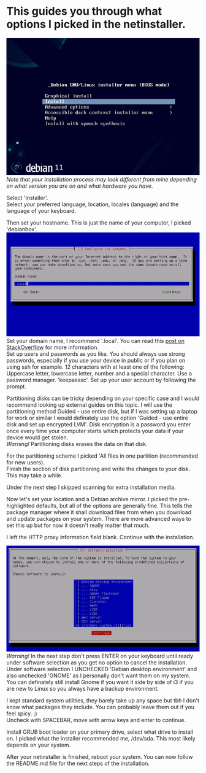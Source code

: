 # This guides you through what options I picked in the netinstaller.

![Pick installation type](netinstaller-screenshots/1.png?raw=true)\
_Note that your installation process may look different from mine depending on what version you are on and what hardware you have._

Select 'Installer'.\
Select your preferred language, location, locales (language) and the language of your keyboard.

Then set your hostname. This is just the name of your computer, I picked 'debianbox'.\
![Configure network, domain name](netinstaller-screenshots/3.png?raw=true)\
Set your domain name, I recommend '.local'. You can read this [post on StackOverflow](https://superuser.com/questions/889456/correct-domain-name-for-a-home-desktop-linux-machine) for more information.\
Set up users and passwords as you like. You should always use strong passwords, especially if you use your device in public or if you plan on using ssh for example. 12 characters with at least one of the following: Uppercase letter, lowercase letter, number and a special character. Use a password manager. 'keepassxc'.
Set up your user account by following the prompt.

Partitioning disks can be tricky depending on your specific case and I would recommend looking up external guides on this topic. I will use the partitioning method Guided - use entire disk, but if I was setting up a laptop for work or similar I would definately use the option 'Guided - use entire disk and set up encrypted LVM'. Disk encryption is a password you enter once every time your computer starts which protects your data if your device would get stolen.\
_Warning!_ Partitioning disks erases the data on that disk.

For the partitioning scheme I picked 'All files in one partition (recommended for new users).\
Finish the section of disk partitioning and write the changes to your disk.\
This may take a while.

Under the next step I skipped scanning for extra installation media.

Now let's set your location and a Debian archive mirror. I picked the pre-highlighted defaults, but all of the options are generally fine. This tells the package manager where it shall download files from when you download and update packages on your system. There are more advanced ways to set this up but for now it doesn't really matter that much.

I left the HTTP proxy information field blank.
Continue with the installation.

![Select default desktop environment and software](netinstaller-screenshots/4.png?raw=true)\
_Warning!_ In the next step don't press ENTER on your keyboard until ready under software selection as you get no option to cancel the installation.\
Under software selection I UNCHECKED 'Debian desktop environment' and also unchecked 'GNOME' as I personally don't want them on my system. You can definately still install Gnome if you want it side by side of i3 if you are new to Linux so you always have a backup environment.

I kept standard system utilities, they barely take up any space but tbh I don't know what packages they include. You can probably leave them out if you feel spicy. ;)\
Uncheck with SPACEBAR, move with arrow keys and enter to continue.

Install GRUB boot loader on your primary drive, select what drive to install on. I picked what the installer recommended me, /dev/sda. This most likely depends on your system.

After your netinstaller is finished, reboot your system. You can now follow the README.md file for the next steps of the installation.
